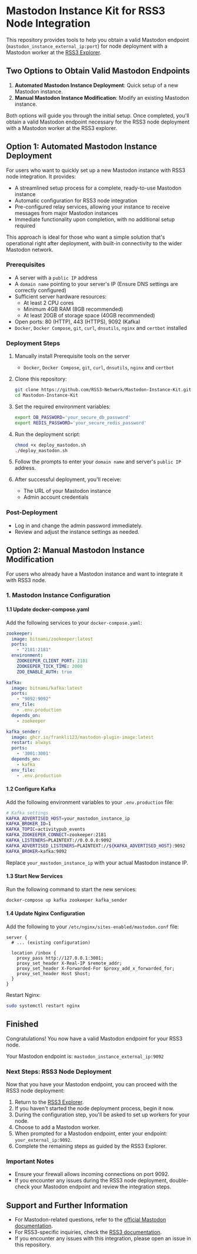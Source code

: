 # Mastodon Instance Kit for RSS3 Node Integration

This repository provides tools to help you obtain a valid Mastodon endpoint (`mastodon_instance_external_ip:port`) for node deployment with a Mastodon worker at the [RSS3 Explorer](https://explorer.rss3.io/).

## Two Options to Obtain Valid Mastodon Endpoints

1. **Automated Mastodon Instance Deployment**: Quick setup of a new Mastodon instance.
2. **Manual Mastodon Instance Modification**: Modify an existing Mastodon instance.

Both options will guide you through the initial setup. Once completed, you'll obtain a valid Mastodon endpoint necessary for the RSS3 node deployment with a Mastodon worker at the RSS3 explorer.

## Option 1: Automated Mastodon Instance Deployment

For users who want to quickly set up a new Mastodon instance with RSS3 node integration. It provides:
- A streamlined setup process for a complete, ready-to-use Mastodon instance
- Automatic configuration for RSS3 node integration
- Pre-configured relay services, allowing your instance to receive messages from major Mastodon instances
- Immediate functionality upon completion, with no additional setup required

This approach is ideal for those who want a simple solution that's operational right after deployment, with built-in connectivity to the wider Mastodon network.

### Prerequisites

- A server with a `public IP` address
- A `domain name` pointing to your server's IP (Ensure DNS settings are correctly configured)
- Sufficient server hardware resources:
  - At least 2 CPU cores
  - Minimum 4GB RAM (8GB recommended)
  - At least 20GB of storage space (40GB recommended)
- Open ports: 80 (HTTP), 443 (HTTPS), 9092 (Kafka)
- `Docker`, `Docker Compose`, `git`, `curl`, `dnsutils`, `nginx` and `certbot` installed
  
### Deployment Steps

1. Manually install Prerequisite tools on the server
    - `Docker`, `Docker Compose`, `git`, `curl`, `dnsutils`, `nginx` and `certbot`

3. Clone this repository:

   ```sh
   git clone https://github.com/RSS3-Network/Mastodon-Instance-Kit.git
   cd Mastodon-Instance-Kit
   ```

4. Set the required environment variables:

   ```sh
   export DB_PASSWORD='your_secure_db_password'
   export REDIS_PASSWORD='your_secure_redis_password'
   ```

5. Run the deployment script:

   ```sh
   chmod +x deploy_mastodon.sh
   ./deploy_mastodon.sh
   ```

6. Follow the prompts to enter your `domain name` and server's `public IP` address.

7. After successful deployment, you'll receive:
   - The URL of your Mastodon instance
   - Admin account credentials

### Post-Deployment
- Log in and change the admin password immediately.
- Review and adjust the instance settings as needed.
 
## Option 2: Manual Mastodon Instance Modification

For users who already have a Mastodon instance and want to integrate it with RSS3 node.

### 1. Mastodon Instance Configuration

#### 1.1 Update docker-compose.yaml

Add the following services to your `docker-compose.yaml`:

```yaml
zookeeper:
  image: bitnami/zookeeper:latest
  ports:
    - "2181:2181"
  environment:
    ZOOKEEPER_CLIENT_PORT: 2181
    ZOOKEEPER_TICK_TIME: 2000
    ZOO_ENABLE_AUTH: true

kafka:
  image: bitnami/kafka:latest
  ports:
    - "9092:9092"
  env_file:
    - .env.production
  depends_on:
    - zookeeper

kafka_sender:
  image: ghcr.io/frankli123/mastodon-plugin-image:latest
  restart: always
  ports:
    - '3001:3001'
  depends_on:
    - kafka
  env_file:
    - .env.production
```

#### 1.2 Configure Kafka

Add the following environment variables to your `.env.production` file:

```sh
# Kafka settings
KAFKA_ADVERTISED_HOST=your_mastodon_instance_ip
KAFKA_BROKER_ID=1
KAFKA_TOPIC=activitypub_events
KAFKA_ZOOKEEPER_CONNECT=zookeeper:2181
KAFKA_LISTENERS=PLAINTEXT://0.0.0.0:9092
KAFKA_ADVERTISED_LISTENERS=PLAINTEXT://${KAFKA_ADVERTISED_HOST}:9092
KAFKA_BROKER=kafka:9092
```

Replace `your_mastodon_instance_ip` with your actual Mastodon instance IP.

#### 1.3 Start New Services

Run the following command to start the new services:

```bash
docker-compose up kafka zookeeper kafka_sender
```

#### 1.4 Update Nginx Configuration

Add the following to your `/etc/nginx/sites-enabled/mastodon.conf` file:

```nginx
server {
  # ... (existing configuration)

  location /inbox {
    proxy_pass http://127.0.0.1:3001;
    proxy_set_header X-Real-IP $remote_addr;
    proxy_set_header X-Forwarded-For $proxy_add_x_forwarded_for;
    proxy_set_header Host $host;
  }
}
```

Restart Nginx:

```bash
sudo systemctl restart nginx
```


## Finished

Congratulations! You now have a valid Mastodon endpoint for your RSS3 node.

Your Mastodon endpoint is: `mastodon_instance_external_ip:9092`

### Next Steps: RSS3 Node Deployment

Now that you have your Mastodon endpoint, you can proceed with the RSS3 node deployment:

1. Return to the [RSS3 Explorer](https://explorer.rss3.io/).
2. If you haven't started the node deployment process, begin it now.
3. During the configuration step, you'll be asked to set up workers for your node.
4. Choose to add a Mastodon worker.
5. When prompted for a Mastodon endpoint, enter your endpoint: `your_external_ip:9092`.
6. Complete the remaining steps as guided by the RSS3 Explorer.

### Important Notes

- Ensure your firewall allows incoming connections on port 9092.
- If you encounter any issues during the RSS3 node deployment, double-check your Mastodon endpoint and review the integration steps.

## Support and Further Information

- For Mastodon-related questions, refer to the [official Mastodon documentation](https://docs.joinmastodon.org/).
- For RSS3-specific inquiries, check the [RSS3 documentation](https://docs.rss3.io/).
- If you encounter any issues with this integration, please open an issue in this repository.

